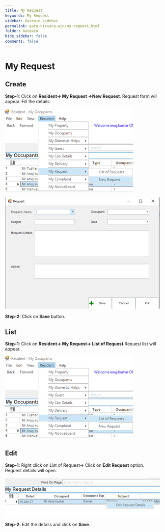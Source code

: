 ```yaml
---
title: My Request
keywords: My Request
sidebar: Gatewin_sidebar
permalink: gate-nirvana-win/my-request.html
folder: Gatewin
hide_sidebar: false
comments: false
---
```


# My Request

## Create

**Step-1**: Click on **Resident-> My Request ->New Request**. Request form will appear. Fill the details.

![](/images/MyRequest-SelectMenuwin.png)

![](/images/MyRequest-NewRequestwin.png)

**Step-2**: Click on **Save** button.


## List


**Step-1**:   Click on **Resident-> My Request-> List of Request**.Request list will appear.

![](/images/ListofMyResidentRequestwin.png)



## Edit


**Step-1**: Right click on List of Request-> Click on **Edit Request** option. Request details will open.
                                   


![](/images/ListofMyResidentRequest-SelectMenuwin.png)


**Step-2**: Edit the details and click on **Save**.
